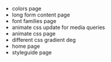 - colors page
- long form content page
- font families page
- animate css update for media queries
- animate css page
- different css gradient deg
- home page
- styleguide page
